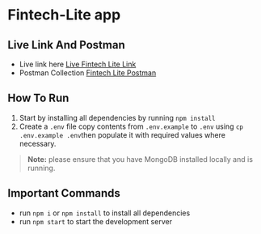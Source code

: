 # Fintech-Lite app

## Live Link And Postman
- Live link here [Live Fintech Lite Link](https://fintech-lite.herokuapp.com/)
- Postman Collection [Fintech Lite Postman](https://documenter.getpostman.com/view/11352997/UVsPQkZn#3f7d7c0e-4a54-4d66-83f6-c88fcb88279d)

## How To Run
1. Start by installing all dependencies by running `npm install`
2. Create a `.env` file copy contents from `.env.example` to `.env` using `cp .env.example .env`then populate it with required values where necessary.

> **Note:** please ensure that you have MongoDB installed locally and is running.

## Important Commands
- run `npm i` or `npm install` to install all dependencies
- run `npm start` to start the development server

